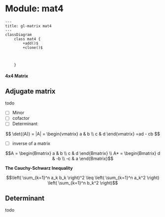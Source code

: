 # Module: mat4

```mermaid
---
title: gl-matrix mat4
---
classDiagram
    class mat4 {
        +add()$
        +clone()$
        


    }
```

#### 4x4 Matrix


## Adjugate matrix
todo
- [ ] Minor 
- [ ] cofactor 
- [ ] Determinant 
```math
 \det{(A)} = |A| =
 \begin{vmatrix}
 a & b \\
 c & d
 \end{vmatrix}
  =ad - cb

```
- [ ] inverse of a matrix

```math
A = 
\begin{Bmatrix}
a & b \\
c & d
\end{Bmatrix} \\
 A* = 
 \begin{Bmatrix}
d & -b \\
-c & a
\end{Bmatrix}
```

**The Cauchy-Schwarz Inequality**
```math
\left( \sum_{k=1}^n a_k b_k \right)^2 \leq \left( \sum_{k=1}^n a_k^2 \right) \left( \sum_{k=1}^n b_k^2 \right)
```

## Determinant
todo